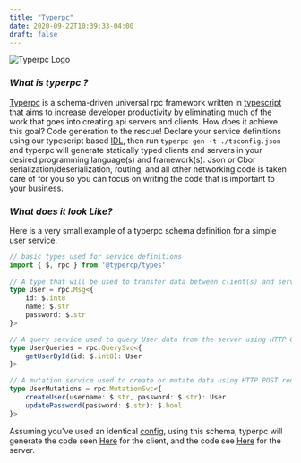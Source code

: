 ```yaml
---
title: "Typerpc"
date: 2020-09-22T10:39:33-04:00
draft: false
---
```


![Typerpc Logo](https://github.com/typerpc/typerpc/blob/master/logo.png)

### *What is typerpc ?*

[Typerpc](http://typerpc.run) is a schema-driven universal rpc framework written in [typescript](https://www.typescriptlang.org/) that aims to increase developer productivity by eliminating much of the work that goes into creating api servers and clients. How does it achieve this goal?  Code generation to the rescue! Declare your service definitions using our typescript based [IDL](https://en.wikipedia.org/wiki/Interface_description_language), then run `typerpc gen -t ./tsconfig.json` and typerpc will generate statically typed clients and servers in your desired programming language(s) and framework(s). Json or Cbor serialization/deserialization, routing, and all other networking code is taken care of for you so you can focus on writing the code that is important to your business.

### *What does it look Like?*

Here is a very small example of a typerpc schema definition for a simple user service.  
```ts
// basic types used for service definitions
import { $, rpc } from '@typercp/types'
 
// A type that will be used to transfer data between client(s) and server(s).  
type User = rpc.Msg<{
    id: $.int8
    name: $.str
    password: $.str
}>

// A query service used to query User data from the server using HTTP GET requests.
type UserQueries = rpc.QuerySvc<{
    getUserById(id: $.int8): User
}>

// A mutation service used to create or mutate data using HTTP POST requests.
type UserMutations = rpc.MutationSvc<{
    createUser(username: $.str, password: $.str): User
    updatePassword(password: $.str): $.bool
}>

```
Assuming you've used an identical [config](/configuration), using this schema, typerpc will generate the code seen [Here]() for the client, and the code see [Here]() for the server.
